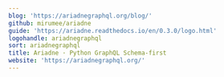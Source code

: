 ```yaml
---
blog: 'https://ariadnegraphql.org/blog/'
github: mirumee/ariadne
guide: 'https://ariadne.readthedocs.io/en/0.3.0/logo.html'
logohandle: ariadnegraphql
sort: ariadnegraphql
title: Ariadne · Python GraphQL Schema-first
website: 'https://ariadnegraphql.org/'
---
```

